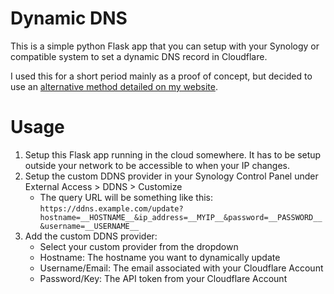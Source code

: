 # Dynamic DNS
This is a simple python Flask app that you can setup with your Synology or compatible system to set a dynamic DNS record in Cloudflare. 

I used this for a short period mainly as a proof of concept, but decided to use an [alternative method detailed on my website](https://duffy.xyz/2021/custom-synology-dynamic-dns/#option-2-setup-a-cname).

# Usage
1. Setup this Flask app running in the cloud somewhere. It has to be setup outside your network to be accessible to when your IP changes.
2. Setup the custom DDNS provider in your Synology Control Panel under External Access > DDNS > Customize
   - The query URL will be something like this:
     ```https://ddns.example.com/update?hostname=__HOSTNAME__&ip_address=__MYIP__&password=__PASSWORD__&username=__USERNAME__```
3. Add the custom DDNS provider:
   - Select your custom provider from the dropdown
   - Hostname: The hostname you want to dynamically update
   - Username/Email: The email associated with your Cloudflare Account
   - Password/Key: The API token from your Cloudflare Account
